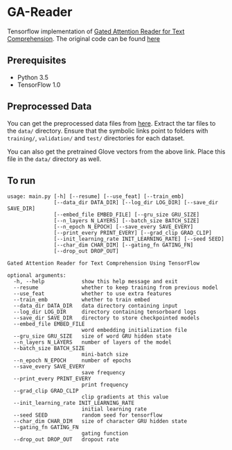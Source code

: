 # GA-Reader
Tensorflow implementation of [Gated Attention Reader for Text Comprehension](https://arxiv.org/abs/1606.01549). The original code can be found [here](https://github.com/bdhingra/ga-reader)

## Prerequisites
- Python 3.5
- TensorFlow 1.0

## Preprocessed Data
You can get the preprocessed data files from [here](https://drive.google.com/drive/folders/0B7aCzQIaRTDUZS1EWlRKMmt3OXM?usp=sharing). Extract the tar files to the `data/` directory. Ensure that the symbolic links point to folders with `training/`, `validation/` and `test/` directories for each dataset.

You can also get the pretrained Glove vectors from the above link. Place this file in the `data/` directory as well.

## To run
```
usage: main.py [-h] [--resume] [--use_feat] [--train_emb]
               [--data_dir DATA_DIR] [--log_dir LOG_DIR] [--save_dir SAVE_DIR]
               [--embed_file EMBED_FILE] [--gru_size GRU_SIZE]
               [--n_layers N_LAYERS] [--batch_size BATCH_SIZE]
               [--n_epoch N_EPOCH] [--save_every SAVE_EVERY]
               [--print_every PRINT_EVERY] [--grad_clip GRAD_CLIP]
               [--init_learning_rate INIT_LEARNING_RATE] [--seed SEED]
               [--char_dim CHAR_DIM] [--gating_fn GATING_FN]
               [--drop_out DROP_OUT]

Gated Attention Reader for Text Comprehension Using TensorFlow

optional arguments:
  -h, --help            show this help message and exit
  --resume              whether to keep training from previous model
  --use_feat            whether to use extra features
  --train_emb           whether to train embed
  --data_dir DATA_DIR   data directory containing input
  --log_dir LOG_DIR     directory containing tensorboard logs
  --save_dir SAVE_DIR   directory to store checkpointed models
  --embed_file EMBED_FILE
                        word embedding initialization file
  --gru_size GRU_SIZE   size of word GRU hidden state
  --n_layers N_LAYERS   number of layers of the model
  --batch_size BATCH_SIZE
                        mini-batch size
  --n_epoch N_EPOCH     number of epochs
  --save_every SAVE_EVERY
                        save frequency
  --print_every PRINT_EVERY
                        print frequency
  --grad_clip GRAD_CLIP
                        clip gradients at this value
  --init_learning_rate INIT_LEARNING_RATE
                        initial learning rate
  --seed SEED           random seed for tensorflow
  --char_dim CHAR_DIM   size of character GRU hidden state
  --gating_fn GATING_FN
                        gating function
  --drop_out DROP_OUT   dropout rate
```